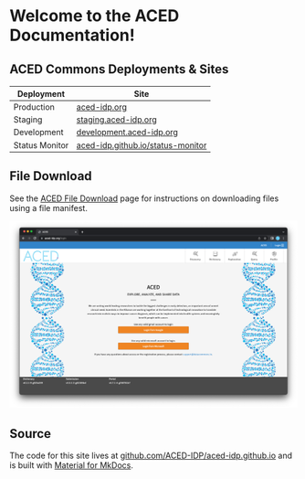 # Welcome to the ACED Documentation!

## ACED Commons Deployments & Sites

| Deployment     | Site                                                                           |
| -------------- | ------------------------------------------------------------------------------ |
| Production     | [aced-idp.org](https://aced-idp.org)                                           |
| Staging        | [staging.aced-idp.org](https://staging.aced-idp.org)                           |
| Development    | [development.aced-idp.org](https://development.aced-idp.org)                   |
| Status Monitor | [aced-idp.github.io/status-monitor](https://aced-idp.github.io/status-monitor) |


## File Download

See the [ACED File Download](./ACED-file-download.md) page for instructions on downloading files using a file manifest.

<a href="https://aced-idp.org">![Main landing page for ACED IDP](./images/main-page.png)</a>

## Source

The code for this site lives at [github.com/ACED-IDP/aced-idp.github.io](https://github.com/ACED-IDP/aced-idp.github.io) and is built with [Material for MkDocs](https://squidfunk.github.io/mkdocs-material/).

